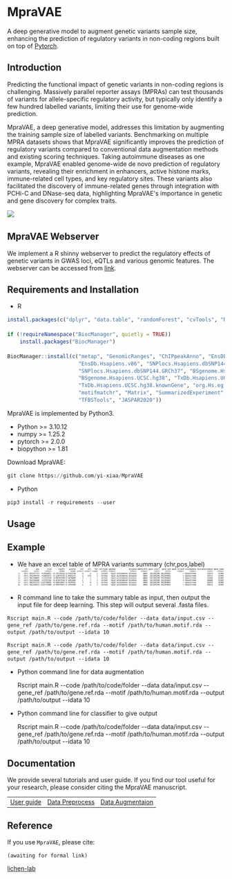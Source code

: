 # MpraVAE
A deep generative model to augment genetic variants sample size, enhancing the prediction of regulatory variants in non-coding regions built on top of [Pytorch](https://pytorch.org/).

## Introduction
Predicting the functional impact of genetic variants in non-coding regions is challenging. Massively parallel reporter assays (MPRAs) can test thousands of variants for allele-specific regulatory activity, but typically only identify a few hundred labelled variants, limiting their use for genome-wide prediction. 

MpraVAE, a deep generative model, addresses this limitation by augmenting the training sample size of labelled variants. Benchmarking on multiple MPRA datasets shows that MpraVAE significantly improves the prediction of regulatory variants compared to conventional data augmentation methods and existing scoring techniques. Taking autoimmune diseases as one example, MpraVAE enabled genome-wide de novo prediction of regulatory variants, revealing their enrichment in enhancers, active histone marks, immune-related cell types, and key regulatory sites. These variants also facilitated the discovery of immune-related genes through integration with PCHi-C and DNase-seq data, highlighting MpraVAE's importance in genetic and gene discovery for complex traits.

![](https://github.com/yi-xiaa/MpraVAE/blob/main/doc/Figure1.png)

## MpraVAE Webserver
We implement a R shinny webserver to predict the regulatory effects of genetic variants in GWAS loci, eQTLs and various genomic features. The webserver can be accessed from [link](https://mpravae.rc.ufl.edu/).

## Requirements and Installation

- R
```R
install.packages(c("dplyr", "data.table", "randomForest", "cvTools", "ROCR"))

if (!requireNamespace("BiocManager", quietly = TRUE))
    install.packages("BiocManager")

BiocManager::install(c("metap", "GenomicRanges", "ChIPpeakAnno", "EnsDb.Hsapiens.v75", 
                       "EnsDb.Hsapiens.v86", "SNPlocs.Hsapiens.dbSNP144.GRCh38", 
                       "SNPlocs.Hsapiens.dbSNP144.GRCh37", "BSgenome.Hsapiens.UCSC.hg19", 
                       "BSgenome.Hsapiens.UCSC.hg38", "TxDb.Hsapiens.UCSC.hg19.knownGene", 
                       "TxDb.Hsapiens.UCSC.hg38.knownGene", "org.Hs.eg.db", 
                       "motifmatchr", "Matrix", "SummarizedExperiment", 
                       "TFBSTools", "JASPAR2020"))
```

MpraVAE is implemented by Python3.
- Python >= 3.10.12
- numpy >= 1.25.2
- pytorch >= 2.0.0
- biopython >= 1.81

Download MpraVAE:
```Python
git clone https://github.com/yi-xiaa/MpraVAE
```

- Python
```Python
pip3 install -r requirements --user
```


## Usage

## Example
- We have an excel table of MPRA variants summary (chr,pos,label)
![](https://github.com/yi-xiaa/MpraVAE/blob/main/doc/pic1.png)

- R command line to take the summary table as input, then output the input file for deep learning. This step will output several .fasta files.
```command
Rscript main.R --code /path/to/code/folder --data data/input.csv --gene_ref /path/to/gene.ref.rda --motif /path/to/human.motif.rda --output /path/to/output --idata 10
```

    Rscript main.R --code /path/to/code/folder --data data/input.csv --gene_ref /path/to/gene.ref.rda --motif /path/to/human.motif.rda --output /path/to/output --idata 10


- Python command line for data augmentation

    Rscript main.R --code /path/to/code/folder --data data/input.csv --gene_ref /path/to/gene.ref.rda --motif /path/to/human.motif.rda --output /path/to/output --idata 10


- Python command line for classifier to give output

    Rscript main.R --code /path/to/code/folder --data data/input.csv --gene_ref /path/to/gene.ref.rda --motif /path/to/human.motif.rda --output /path/to/output --idata 10

## Documentation
We provide several tutorials and user guide. If you find our tool useful for your research, please consider citing the MpraVAE manuscript.

<table>
  <tr>
    <td><a href="URL_TO_USER_GUIDE">User guide</a></td>
    <td><a href="URL_TO_PBMCS_TUTORIAL">Data Preprocess</a></td>
    <td><a href="URL_TO_GRN_BENCHMARK">Data Augmentaion</a></td>
  </tr>
</table>

## Reference
If you use `MpraVAE`, please cite:

    (awaiting for formal link)



[lichen-lab](https://github.com/lichen-lab "https://github.com/lichen-lab")